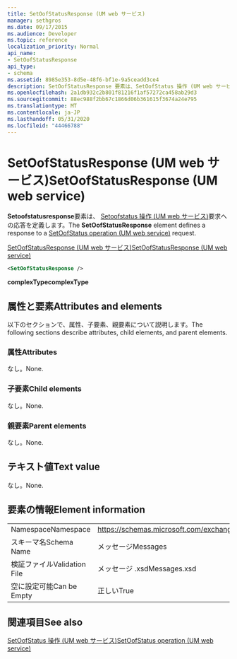 ```yaml
---
title: SetOofStatusResponse (UM web サービス)
manager: sethgros
ms.date: 09/17/2015
ms.audience: Developer
ms.topic: reference
localization_priority: Normal
api_name:
- SetOofStatusResponse
api_type:
- schema
ms.assetid: 8985e353-8d5e-48f6-bf1e-9a5ceadd3ce4
description: SetOofStatusResponse 要素は、SetOofStatus 操作 (UM web サービス) 要求への応答を定義します。
ms.openlocfilehash: 2a1db932c2b801f81216f1af57272ca458ab29d3
ms.sourcegitcommit: 88ec988f2bb67c1866d06b361615f3674a24e795
ms.translationtype: MT
ms.contentlocale: ja-JP
ms.lasthandoff: 05/31/2020
ms.locfileid: "44466788"
---
```

# <a name="setoofstatusresponse-um-web-service"></a><span data-ttu-id="92d15-103">SetOofStatusResponse (UM web サービス)</span><span class="sxs-lookup"><span data-stu-id="92d15-103">SetOofStatusResponse (UM web service)</span></span>

<span data-ttu-id="92d15-104">**Setoofstatusresponse**要素は、 [Setoofstatus 操作 (UM web サービス)](setoofstatus-operation-um-web-service.md)要求への応答を定義します。</span><span class="sxs-lookup"><span data-stu-id="92d15-104">The **SetOofStatusResponse** element defines a response to a [SetOofStatus operation (UM web service)](setoofstatus-operation-um-web-service.md) request.</span></span> 
  
[<span data-ttu-id="92d15-105">SetOofStatusResponse (UM web サービス)</span><span class="sxs-lookup"><span data-stu-id="92d15-105">SetOofStatusResponse (UM web service)</span></span>](setoofstatusresponse-um-web-service.md)
  
```xml
<SetOofStatusResponse />
```

 <span data-ttu-id="92d15-106">**complexType**</span><span class="sxs-lookup"><span data-stu-id="92d15-106">**complexType**</span></span>
## <a name="attributes-and-elements"></a><span data-ttu-id="92d15-107">属性と要素</span><span class="sxs-lookup"><span data-stu-id="92d15-107">Attributes and elements</span></span>

<span data-ttu-id="92d15-108">以下のセクションで、属性、子要素、親要素について説明します。</span><span class="sxs-lookup"><span data-stu-id="92d15-108">The following sections describe attributes, child elements, and parent elements.</span></span>
  
### <a name="attributes"></a><span data-ttu-id="92d15-109">属性</span><span class="sxs-lookup"><span data-stu-id="92d15-109">Attributes</span></span>

<span data-ttu-id="92d15-110">なし。</span><span class="sxs-lookup"><span data-stu-id="92d15-110">None.</span></span>
  
### <a name="child-elements"></a><span data-ttu-id="92d15-111">子要素</span><span class="sxs-lookup"><span data-stu-id="92d15-111">Child elements</span></span>

<span data-ttu-id="92d15-112">なし。</span><span class="sxs-lookup"><span data-stu-id="92d15-112">None.</span></span>
  
### <a name="parent-elements"></a><span data-ttu-id="92d15-113">親要素</span><span class="sxs-lookup"><span data-stu-id="92d15-113">Parent elements</span></span>

<span data-ttu-id="92d15-114">なし。</span><span class="sxs-lookup"><span data-stu-id="92d15-114">None.</span></span>
  
## <a name="text-value"></a><span data-ttu-id="92d15-115">テキスト値</span><span class="sxs-lookup"><span data-stu-id="92d15-115">Text value</span></span>

<span data-ttu-id="92d15-116">なし。</span><span class="sxs-lookup"><span data-stu-id="92d15-116">None.</span></span>
  
## <a name="element-information"></a><span data-ttu-id="92d15-117">要素の情報</span><span class="sxs-lookup"><span data-stu-id="92d15-117">Element information</span></span>

|||
|:-----|:-----|
|<span data-ttu-id="92d15-118">Namespace</span><span class="sxs-lookup"><span data-stu-id="92d15-118">Namespace</span></span>  <br/> |https://schemas.microsoft.com/exchange/services/2006/messages  <br/> |
|<span data-ttu-id="92d15-119">スキーマ名</span><span class="sxs-lookup"><span data-stu-id="92d15-119">Schema Name</span></span>  <br/> |<span data-ttu-id="92d15-120">メッセージ</span><span class="sxs-lookup"><span data-stu-id="92d15-120">Messages</span></span>  <br/> |
|<span data-ttu-id="92d15-121">検証ファイル</span><span class="sxs-lookup"><span data-stu-id="92d15-121">Validation File</span></span>  <br/> |<span data-ttu-id="92d15-122">メッセージ .xsd</span><span class="sxs-lookup"><span data-stu-id="92d15-122">Messages.xsd</span></span>  <br/> |
|<span data-ttu-id="92d15-123">空に設定可能</span><span class="sxs-lookup"><span data-stu-id="92d15-123">Can be Empty</span></span>  <br/> |<span data-ttu-id="92d15-124">正しい</span><span class="sxs-lookup"><span data-stu-id="92d15-124">True</span></span>  <br/> |
   
## <a name="see-also"></a><span data-ttu-id="92d15-125">関連項目</span><span class="sxs-lookup"><span data-stu-id="92d15-125">See also</span></span>



[<span data-ttu-id="92d15-126">SetOofStatus 操作 (UM web サービス)</span><span class="sxs-lookup"><span data-stu-id="92d15-126">SetOofStatus operation (UM web service)</span></span>](setoofstatus-operation-um-web-service.md)

